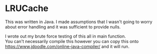 # LRUCache
This was written in Java. 
I made assumptions that I wasn't going to worry about error handling and it was sufficient to provide nulls.

I wrote out my brute force testing of this all in main function.    
You can't necessarily compile this however you can copy this onto https://www.jdoodle.com/online-java-compiler/ and it will run.
